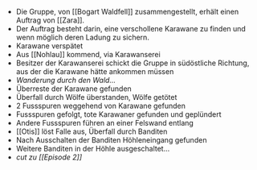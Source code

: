 
- Die Gruppe, von [[Bogart Waldfell]] zusammengestellt, erhält einen Auftrag von [[Zara]].
- Der Auftrag besteht darin, eine verschollene Karawane zu finden und wenn möglich deren Ladung zu sichern.
- Karawane verspätet
- Aus [[Nohlau]] kommend, via Karawanserei
- Besitzer der Karawanserei schickt die Gruppe in südöstliche Richtung, aus der die Karawane hätte ankommen müssen
- *Wanderung durch den Wald...*
- Überreste der Karawane gefunden
- Überfall durch Wölfe überstanden, Wölfe getötet
- 2 Fussspuren weggehend von Karawane gefunden
- Fussspuren gefolgt, tote Karawaner gefunden und geplündert
- Andere Fussspuren führen an einer Felswand entlang
- [[Otis]] löst Falle aus, Überfall durch Banditen
- Nach Ausschalten der Banditen Höhleneingang gefunden
- Weitere Banditen in der Höhle ausgeschaltet...
- *cut zu [[Episode 2]]*
